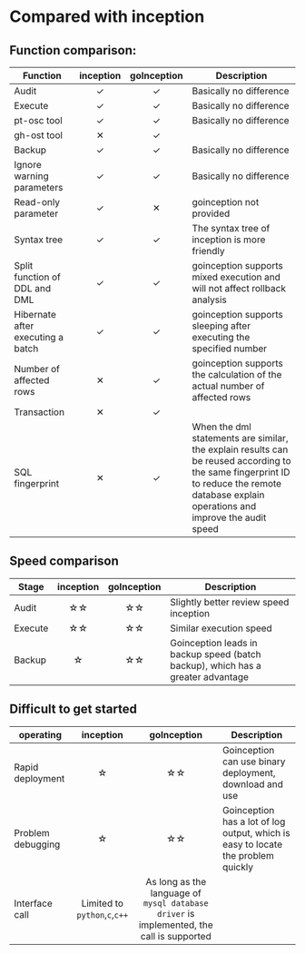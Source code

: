 # Compared with inception


## Function comparison:

Function  |  inception  |  goInception | Description
------------ | :--------: | :--------: | ------------
Audit   |  <div class="text-success">✓</div>    |   <div class="text-success">✓</div>     |  Basically no difference
Execute   |  <div class="text-success">✓</div>    |   <div class="text-success">✓</div>     |   Basically no difference
pt-osc tool   |  <div class="text-success">✓</div>    |   <div class="text-success">✓</div>     |   Basically no difference
gh-ost tool  |  <div class="text-error">✕</div>    |   <div class="text-success">✓</div>     |
Backup   |  <div class="text-success">✓</div>    |   <div class="text-success">✓</div>     |   Basically no difference
Ignore warning parameters   |  <div class="text-success">✓</div>    |   <div class="text-success">✓</div>     |   Basically no difference
Read-only parameter   |  <div class="text-success">✓</div>    |   <div class="text-error">✕</div>     |   goinception not provided
Syntax tree   |  <div class="text-success">✓</div>    |   <div class="text-success">✓</div>     |   The syntax tree of inception is more friendly
Split function of DDL and DML   |  <div class="text-success">✓</div>    |   <div class="text-success">✓</div>     |   goinception supports mixed execution and will not affect rollback analysis
Hibernate after executing a batch   |  <div class="text-success">✓</div>    |   <div class="text-success">✓</div>     |   goinception supports sleeping after executing the specified number
Number of affected rows   |  <div class="text-error">✕</div>    |   <div class="text-success">✓</div>     | goinception supports the calculation of the actual number of affected rows
Transaction   |  <div class="text-error">✕</div>    |   <div class="text-success">✓</div>     |
SQL fingerprint   |  <div class="text-error">✕</div>    |   <div class="text-success">✓</div>     |   When the dml statements are similar, the explain results can be reused according to the same fingerprint ID to reduce the remote database explain operations and improve the audit speed

## Speed comparison

Stage  |  inception  |  goInception | Description
------------ | :--------: | :--------: | ------------
Audit    |  ☆☆    |   ☆☆   |   Slightly better review speed inception
Execute  |  ☆☆    |   ☆☆   |   Similar execution speed
Backup   |  ☆     |   ☆☆   |   Goinception leads in backup speed (batch backup), which has a greater advantage

## Difficult to get started

operating  |  inception  |  goInception | Description
------------ | :--------: | :--------: | ------------
Rapid deployment    |  ☆   |   ☆☆    |   Goinception can use binary deployment, download and use
Problem debugging   |  ☆   |   ☆☆    |   Goinception has a lot of log output, which is easy to locate the problem quickly
Interface call   |  Limited to `python`,`c`,`c++`    |   As long as the language of `mysql database driver` is implemented, the call is supported    |
